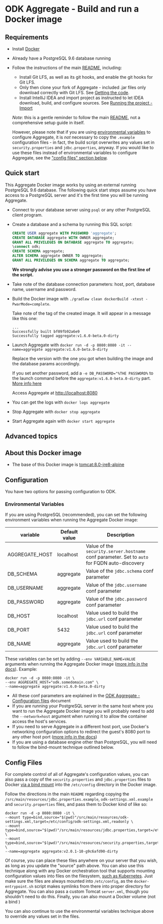 # ODK Aggregate - Build and run a Docker image

## Requirements

- Install [Docker](https://www.docker.com)
- Already have a PostgreSQL 9.6 database running
- Follow the instructions of the main [README](https://github.com/opendatakit/aggregate), including:
  - Install Git LFS, as well as its git hooks, and enable the git hooks for Git LFS.
  - Only then clone your fork of Aggregate - included .jar files only download correctly with Git LFS. See [Getting the code](https://github.com/opendatakit/aggregate#getting-the-code).
  - Install IntelliJ IDEA and import project as instructed to let IDEA download, build, and configure sources. See [Running the project - Import](https://github.com/opendatakit/aggregate#import)

  *Note*: this is a gentle reminder to follow the main [README](https://github.com/opendatakit/aggregate), not a comprehensive setup guide in itself. 
  
  However, please note that if you are using [environmental variables](#Environmental-Variables) to configure Aggregate, it is _not_ necessary to copy the `.example` configuration files - in fact, the build script overwrites any values set in `security.properties` and `jdbc.properties`, anyway. If you would like to use these files instead of environmental variables to configure Aggregate, see the ["config files" section below](#config-files).  
  
## Quick start

This Aggregate Docker image works by using an external running PostgreSQL 9.6 database. The following quick start steps assume you have access to a PostgreSQL server and it's the first time you will be running Aggregate. 

- Connect to your database server using `psql` or any other PostgreSQL client program. 

- Create a database and a schema by running this SQL script:

  ```sql
  CREATE USER aggregate WITH PASSWORD 'aggregate';
  CREATE DATABASE aggregate WITH OWNER aggregate;
  GRANT ALL PRIVILEGES ON DATABASE aggregate TO aggregate;
  \connect odk;
  CREATE SCHEMA aggregate;
  ALTER SCHEMA aggregate OWNER TO aggregate;  
  GRANT ALL PRIVILEGES ON SCHEMA aggregate TO aggregate;
  ```
  
  **We strongly advise you use a stronger password on the first line of the script.**
  
- Take note of the database connection parameters: host, port, database name, username and password.
  
- Build the Docker image with `./gradlew clean dockerBuild -xtest -PwarMode=complete`.

  Take note of the tag of the created image. It will appear in a message like this one:
  
  ```
  ...
  Successfully built bf09fb92a6e9
  Successfully tagged aggregate:v1.6.0-beta.0-dirty
  ```

- Launch Aggregate with `docker run -d -p 8080:8080 -it --name=aggregate aggregate:v1.6.0-beta.0-dirty`
 
  Replace the version with the one you got when building the image and the database params accordingly.
  
  If you set another password, add a `-e DB_PASSWORD="%THE PASSWORD%` to the launch command before the `aggregate:v1.6.0-beta.0-dirty` part. [More info here](#configuration-parameters)
  
  Access Aggregate at [http://localhost:8080](http://localhost:8080)

- You can get the logs with `docker logs aggregate`

- Stop Aggregate with `docker stop aggregate`

- Start Aggregate again with `docker start aggregate`

## Advanced topics

## About this Docker image

- The base of this Docker image is [tomcat:8.0-jre8-alpine](https://github.com/docker-library/repo-info/blob/master/repos/tomcat/remote/8.0-jre8-alpine.md)


## Configuration

You have two options for passing configuration to ODK. 

### Environmental Variables
If you are using PostgreSQL (recommended), you can set the following environment variables when running the Aggregate Docker image:

| variable | Default value | Description |
| --- | --- | --- |
| AGGREGATE_HOST | localhost | Value of the `security.server.hostname` conf parameter. Set to `auto` for FQDN auto-discovery |
| DB_SCHEMA | aggregate | Value of the `jdbc.schema` conf parameter |
| DB_USERNAME | aggregate | Value of the `jdbc.username` conf parameter |
| DB_PASSWORD | aggregate | Value of the `jdbc.password` conf parameter |
| DB_HOST | localhost | Value used to build the `jdbc.url` conf parameter |
| DB_PORT | 5432 | Value used to build the `jdbc.url` conf parameter |
| DB_NAME | aggregate | Value used to build the `jdbc.url` conf parameter |

  These variables can be set by adding `--env VARIABLE_NAME=VALUE` arguments when running the Aggregate Docker image ([more info in the docs](https://docs.docker.com/docker-cloud/getting-started/deploy-app/6_define_environment_variables/#python-quickstart)). Example:
  
  ```shell 
  docker run -d -p 8080:8080 -it \
  --env AGGREGATE_HOST="odk.somedomain.com" \ 
  --name=aggregate aggregate:v1.6.0-beta.0-dirty
  ```

- All these conf parameters are explained in the [ODK Aggregate - Configuration files](./aggregate-config.md) document
- If you are running your PostgreSQL server in the same host where you want to run the Aggregate Docker image you will probably need to add the `--network=host` argument when running it to allow the container access the host's services.
- If you need to serve Aggregate in a different host port, use Docker's networking configuration options to redirect the guest's 8080 port to any other host port ([more info in the docs](https://docs.docker.com/config/containers/container-networking/))
- If you are using a database engine other than PostgreSQL, you will need to follow the bind-mount technique outlined below.

## Config Files

For complete control of all of Aggregate's configuration values, you can also pass a copy of the `security.properties` and `jdbc.properties` files to Docker [via a bind mount](https://docs.docker.com/storage/bind-mounts/) into the `/etc/config` directory in the Docker image. 

Follow the directions in the main `README` regarding copying the `/src/main/resources/jdbc.properties.example`, `odk-settings.xml.example` and `security.properties` files, and pass them to Docker kind of like so:

```shell 
docker run -d -p 8080:8080 -it \
--mount type=bind,source="$(pwd)"/src/main/resources/odk-settings.xml,target=/etc/config/odk-settings.xml,readonly \
--mount type=bind,source="$(pwd)"/src/main/resources/jdbc.properties,target=/etc/config/jdbc.properties,readonly \
--mount type=bind,source="$(pwd)"/src/main/resources/security.properties,target=/etc/config/security.properties,readonly \
--name=aggregate aggregate:v2.0.1-10-g9c6afd90-dirty
```

Of course, you can place these files anywhere on your server that you wish, as long as you update the "source" path above. You can also use this technique along with any Docker orchestration tool that supports mounting configuration values into files on the filesystem, [such as Kubernetes](https://kubernetes.io/docs/tasks/configure-pod-container/configure-pod-configmap/#populate-a-volume-with-data-stored-in-a-configmap). Just make sure the files are always mounted into `/etc/config`, as the `docker-entrypoint.sh` script makes symlinks from there into proper directory for Aggregate. You can also pass a custom Tomcat `server.xml`, though you shouldn't need to do this. Finally, you can also mount a Docker volume (not a bind )

You can also continue to use the environmental variables technique above to override any values set in the files.